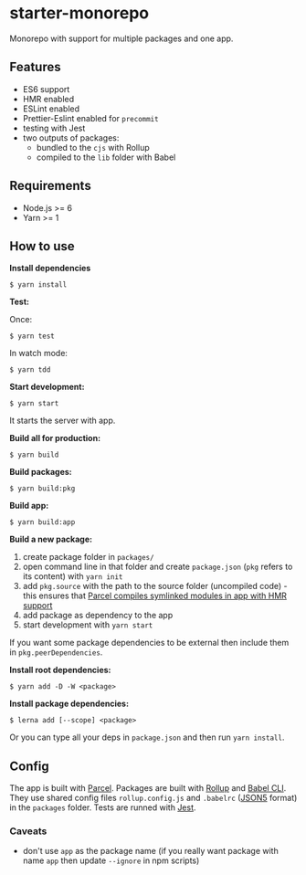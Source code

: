 # starter-monorepo

Monorepo with support for multiple packages and one app.

## Features

- ES6 support
- HMR enabled
- ESLint enabled
- Prettier-Eslint enabled for `precommit`
- testing with Jest
- two outputs of packages:
  - bundled to the `cjs` with Rollup
  - compiled to the `lib` folder with Babel

## Requirements

- Node.js >= 6
- Yarn >= 1

## How to use

**Install dependencies**

```
$ yarn install
```

**Test:**

Once:

```
$ yarn test
```

In watch mode:

```
$ yarn tdd
```

**Start development:**

```
$ yarn start
```

It starts the server with app.

**Build all for production:**

```
$ yarn build
```

**Build packages:**

```
$ yarn build:pkg
```

**Build app:**

```
$ yarn build:app
```

**Build a new package:**

1.  create package folder in `packages/`
2.  open command line in that folder and create `package.json` (`pkg` refers to its content) with `yarn init`
3.  add `pkg.source` with the path to the source folder (uncompiled code) - this ensures that [Parcel compiles symlinked modules in app with HMR support](https://github.com/parcel-bundler/parcel/pull/1101)
4.  add package as dependency to the app
5.  start development with `yarn start`

If you want some package dependencies to be external then include them in `pkg.peerDependencies`.

**Install root dependencies:**

```
$ yarn add -D -W <package>
```

**Install package dependencies:**

```
$ lerna add [--scope] <package>
```

Or you can type all your deps in `package.json` and then run `yarn install`.

## Config

The app is built with [Parcel](https://parceljs.org/).
Packages are built with [Rollup](http://rollupjs.org) and [Babel CLI](https://babeljs.io/docs/en/babel-cli). They use shared config files `rollup.config.js` and `.babelrc` ([JSON5](https://github.com/json5/json5) format) in the `packages` folder.
Tests are runned with [Jest](https://facebook.github.io/jest/).

### Caveats

- don't use `app` as the package name (if you really want package with name `app` then update `--ignore` in npm scripts)
